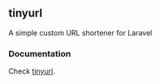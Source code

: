## tinyurl

A simple custom URL shortener for Laravel

### Documentation

Check [tinyurl](https://sadaimudinaadhar.github.io/tinyurl/).

